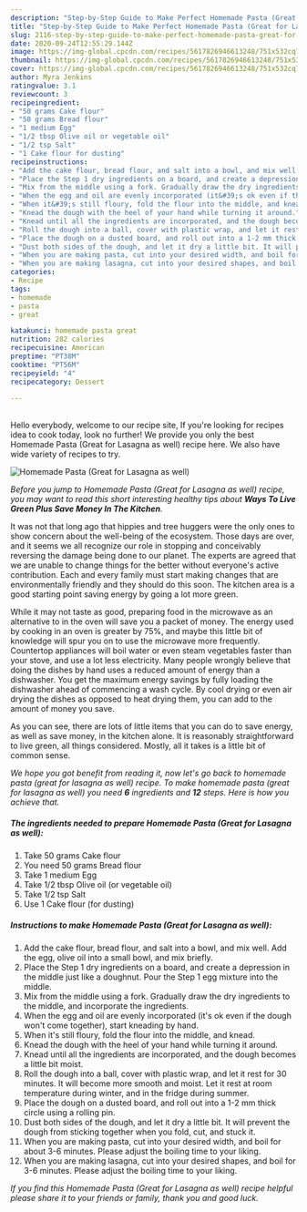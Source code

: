 ```yaml
---
description: "Step-by-Step Guide to Make Perfect Homemade Pasta (Great for Lasagna as well)"
title: "Step-by-Step Guide to Make Perfect Homemade Pasta (Great for Lasagna as well)"
slug: 2116-step-by-step-guide-to-make-perfect-homemade-pasta-great-for-lasagna-as-well
date: 2020-09-24T12:55:29.144Z
image: https://img-global.cpcdn.com/recipes/5617826946613248/751x532cq70/homemade-pasta-great-for-lasagna-as-well-recipe-main-photo.jpg
thumbnail: https://img-global.cpcdn.com/recipes/5617826946613248/751x532cq70/homemade-pasta-great-for-lasagna-as-well-recipe-main-photo.jpg
cover: https://img-global.cpcdn.com/recipes/5617826946613248/751x532cq70/homemade-pasta-great-for-lasagna-as-well-recipe-main-photo.jpg
author: Myra Jenkins
ratingvalue: 3.1
reviewcount: 3
recipeingredient:
- "50 grams Cake flour"
- "50 grams Bread flour"
- "1 medium Egg"
- "1/2 tbsp Olive oil or vegetable oil"
- "1/2 tsp Salt"
- "1 Cake flour for dusting"
recipeinstructions:
- "Add the cake flour, bread flour, and salt into a bowl, and mix well. Add the egg, olive oil into a small bowl, and mix briefly."
- "Place the Step 1 dry ingredients on a board, and create a depression in the middle just like a doughnut. Pour the Step 1 egg mixture into the middle."
- "Mix from the middle using a fork. Gradually draw the dry ingredients to the middle, and incorporate the ingredients."
- "When the egg and oil are evenly incorporated (it&#39;s ok even if the dough won&#39;t come together), start kneading by hand."
- "When it&#39;s still floury, fold the flour into the middle, and knead."
- "Knead the dough with the heel of your hand while turning it around."
- "Knead until all the ingredients are incorporated, and the dough becomes a little bit moist."
- "Roll the dough into a ball, cover with plastic wrap, and let it rest for 30 minutes. It will become more smooth and moist. Let it rest at room temperature during winter, and in the fridge during summer."
- "Place the dough on a dusted board, and roll out into a 1-2 mm thick circle using a rolling pin."
- "Dust both sides of the dough, and let it dry a little bit. It will prevent the dough from sticking together when you fold, cut, and stuck it."
- "When you are making pasta, cut into your desired width, and boil for about 3-6 minutes. Please adjust the boiling time to your liking."
- "When you are making lasagna, cut into your desired shapes, and boil for 3-6 minutes. Please adjust the boiling time to your liking."
categories:
- Recipe
tags:
- homemade
- pasta
- great

katakunci: homemade pasta great 
nutrition: 282 calories
recipecuisine: American
preptime: "PT38M"
cooktime: "PT56M"
recipeyield: "4"
recipecategory: Dessert

---
```

<br>
Hello everybody, welcome to our recipe site, If you're looking for recipes idea to cook today, look no further! We provide you only the best Homemade Pasta (Great for Lasagna as well) recipe here. We also have wide variety of recipes to try.
<br>


![Homemade Pasta (Great for Lasagna as well)](https://img-global.cpcdn.com/recipes/5617826946613248/751x532cq70/homemade-pasta-great-for-lasagna-as-well-recipe-main-photo.jpg)

<i>Before you jump to Homemade Pasta (Great for Lasagna as well) recipe, you may want to read this short interesting healthy tips about 
<strong>Ways To Live Green Plus Save Money In The Kitchen</strong>.</i>
</br>

It was not that long ago that hippies and tree huggers were the only ones to show concern about the well-being of the ecosystem. Those days are over, and it seems we all recognize our role in stopping and conceivably reversing the damage being done to our planet. The experts are agreed that we are unable to change things for the better without everyone's active contribution. Each and every family must start making changes that are environmentally friendly and they should do this soon. The kitchen area is a good starting point saving energy by going a lot more green.

While it may not taste as good, preparing food in the microwave as an alternative to in the oven will save you a packet of money. The energy used by cooking in an oven is greater by 75%, and maybe this little bit of knowledge will spur you on to use the microwave more frequently. Countertop appliances will boil water or even steam vegetables faster than your stove, and use a lot less electricity. Many people wrongly believe that doing the dishes by hand uses a reduced amount of energy than a dishwasher. You get the maximum energy savings by fully loading the dishwasher ahead of commencing a wash cycle. By cool drying or even air drying the dishes as opposed to heat drying them, you can add to the amount of money you save.

As you can see, there are lots of little items that you can do to save energy, as well as save money, in the kitchen alone. It is reasonably straightforward to live green, all things considered. Mostly, all it takes is a little bit of common sense.


<i>We hope you got benefit from reading it, now let's go back to homemade pasta (great for lasagna as well) recipe. To make homemade pasta (great for lasagna as well) you need <strong>6</strong> ingredients and <strong>12</strong> steps. Here is how you achieve that.
</i>

##### The ingredients needed to prepare Homemade Pasta (Great for Lasagna as well):

1. Take 50 grams Cake flour
1. You need 50 grams Bread flour
1. Take 1 medium Egg
1. Take 1/2 tbsp Olive oil (or vegetable oil)
1. Take 1/2 tsp Salt
1. Use 1 Cake flour (for dusting)


##### Instructions to make Homemade Pasta (Great for Lasagna as well):

1. Add the cake flour, bread flour, and salt into a bowl, and mix well. Add the egg, olive oil into a small bowl, and mix briefly.
1. Place the Step 1 dry ingredients on a board, and create a depression in the middle just like a doughnut. Pour the Step 1 egg mixture into the middle.
1. Mix from the middle using a fork. Gradually draw the dry ingredients to the middle, and incorporate the ingredients.
1. When the egg and oil are evenly incorporated (it&#39;s ok even if the dough won&#39;t come together), start kneading by hand.
1. When it&#39;s still floury, fold the flour into the middle, and knead.
1. Knead the dough with the heel of your hand while turning it around.
1. Knead until all the ingredients are incorporated, and the dough becomes a little bit moist.
1. Roll the dough into a ball, cover with plastic wrap, and let it rest for 30 minutes. It will become more smooth and moist. Let it rest at room temperature during winter, and in the fridge during summer.
1. Place the dough on a dusted board, and roll out into a 1-2 mm thick circle using a rolling pin.
1. Dust both sides of the dough, and let it dry a little bit. It will prevent the dough from sticking together when you fold, cut, and stuck it.
1. When you are making pasta, cut into your desired width, and boil for about 3-6 minutes. Please adjust the boiling time to your liking.
1. When you are making lasagna, cut into your desired shapes, and boil for 3-6 minutes. Please adjust the boiling time to your liking.


<i>If you find this Homemade Pasta (Great for Lasagna as well) recipe helpful please share it to your friends or family, thank you and good luck.</i>
